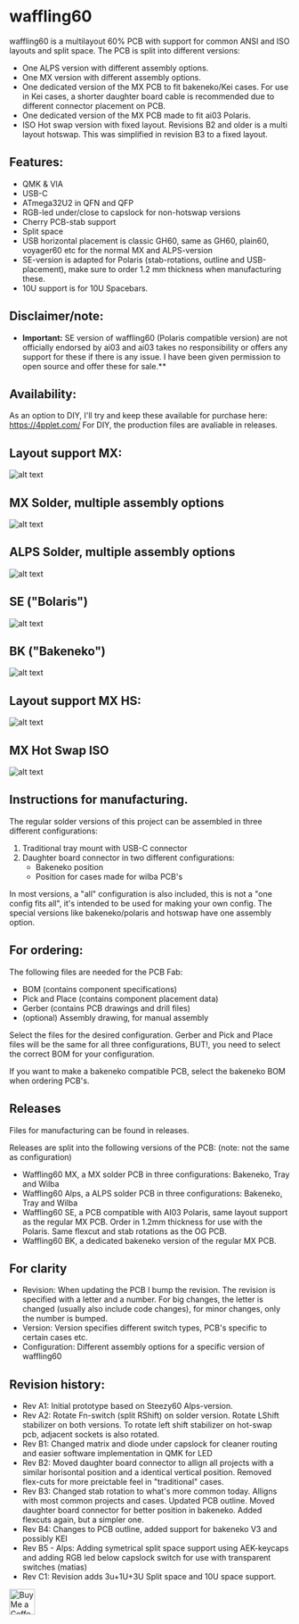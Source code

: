 # waffling60

waffling60 is a multilayout 60% PCB with support for common ANSI and ISO layouts and split space. The PCB is split into different versions:
- One ALPS version with different assembly options.
- One MX version with different assembly options.
- One dedicated version of the MX PCB to fit bakeneko/Kei cases. For use in Kei cases, a shorter daughter board cable is recommended due to different connector placement on PCB.
- One dedicated version of the MX PCB made to fit ai03 Polaris.
- ISO Hot swap version with fixed layout. Revisions B2 and older is a multi layout hotswap. This was simplified in revision B3 to a fixed layout.

## Features:
- QMK & VIA
- USB-C
- ATmega32U2 in QFN and QFP
- RGB-led under/close to capslock for non-hotswap versions
- Cherry PCB-stab support
- Split space
- USB horizontal placement is classic GH60, same as GH60, plain60, voyager60 etc for the normal MX and ALPS-version
- SE-version is adapted for Polaris (stab-rotations, outline and USB-placement), make sure to order 1.2 mm thickness when manufacturing these.
- 10U support is for 10U Spacebars.

## **Disclaimer/note:**
- **Important:** SE version of waffling60 (Polaris compatible version) are not officially endorsed by ai03 and ai03 takes no responsibility or offers any support for these if there is any issue. I have been given permission to open source and offer these for sale.**

## Availability:
As an option to DIY, I'll try and keep these available for purchase here: https://4pplet.com/ For DIY, the production files are avaliable in releases.

## Layout support MX: 
![alt text](./readme-images/layout_support.jpg "Layout support")

## MX Solder, multiple assembly options
![alt text](./readme-images/waffling60-MX_Rev_B4_Tray.jpg "PCB View - Rev B")

## ALPS Solder, multiple assembly options
![alt text](./readme-images/waffling60-ALPS_Rev_B5_Tray.jpg "PCB View - Rev B")

## SE ("Bolaris")
![alt text](./readme-images/waffling60-SE_Rev_B2.jpg "PCB View - Rev B")

## BK ("Bakeneko")
![alt text](./readme-images/waffling60-BK_Rev_B4.jpg "PCB View - Rev B")

## Layout support MX HS: 
![alt text](./readme-images/layout_support_HS.png "Layout support")

## MX Hot Swap ISO
![alt text](./readme-images/waffling60-MXHS_Rev_C1.png "PCB View - Rev C")


## Instructions for manufacturing.

The regular solder versions of this project can be assembled in three different configurations:
1. Traditional tray mount with USB-C connector
2. Daughter board connector in two different configurations:
	- Bakeneko position
	- Position for cases made for wilba PCB's

In most versions, a "all" configuration is also included, this is not a "one config fits all", it's intended to be used for making your own config. The special versions like bakeneko/polaris and hotswap have one assembly option.

## For ordering:
The following files are needed for the PCB Fab:
- BOM (contains component specifications)
- Pick and Place (contains component placement data)
- Gerber (contains PCB drawings and drill files)
- (optional) Assembly drawing, for manual assembly

Select the files for the desired configuration. Gerber and Pick and Place files will be the same for all three configurations, BUT!, you need to select the correct BOM for your configuration.

If you want to make a bakeneko compatible PCB, select the bakeneko BOM when ordering PCB's.

## Releases
Files for manufacturing can be found in releases.

Releases are split into the following versions of the PCB: (note: not the same as configuration)
- Waffling60 MX, a MX solder PCB in three configurations: Bakeneko, Tray and Wilba
- Waffling60 Alps, a ALPS solder PCB in three configurations: Bakeneko, Tray and Wilba
- Waffling60 SE, a PCB compatible with AI03 Polaris, same layout support as the regular MX PCB. Order in 1.2mm thickness for use with the Polaris. Same flexcut and stab rotations as the OG PCB.
- Waffling60 BK, a dedicated bakeneko version of the regular MX PCB.

## For clarity
- Revision: When updating the PCB I bump the revision. The revision is specified with a letter and a number. For big changes, the letter is changed (usually also include code changes), for minor changes, only the number is bumped.
- Version: Version specifies different switch types, PCB's specific to certain cases etc.
- Configuration: Different assembly options for a specific version of waffling60 

## Revision history:
- Rev A1: Initial prototype based on Steezy60 Alps-version.
- Rev A2: Rotate Fn-switch (split RShift) on solder version. Rotate LShift stabilizer on both versions. To rotate left shift stabilizer on hot-swap pcb, adjacent sockets is also rotated.
- Rev B1: Changed matrix and diode under capslock for cleaner routing and easier software implementation in QMK for LED
- Rev B2: Moved daughter board connector to allign all projects with a similar horisontal position and a identical vertical position. Removed flex-cuts for more preictable feel in "traditional" cases.
- Rev B3: Changed stab rotation to what's more common today. Alligns with most common projects and cases. Updated PCB outline. Moved daughter board connector for better position in bakeneko. Added flexcuts again, but a simpler one.
- Rev B4: Changes to PCB outline, added support for bakeneko V3 and possibly KEI
- Rev B5 - Alps: Adding symetrical split space support using AEK-keycaps and adding RGB led below capslock switch for use with transparent switches (matias)
- Rev C1: Revision adds 3u+1U+3U Split space and 10U space support.

<a href='https://ko-fi.com/4pplet' target='_blank'><img height='35' style='border:0px;height:46px;' src='https://az743702.vo.msecnd.net/cdn/kofi3.png?v=0' border='0' alt='Buy Me a Coffee at ko-fi.com' />
